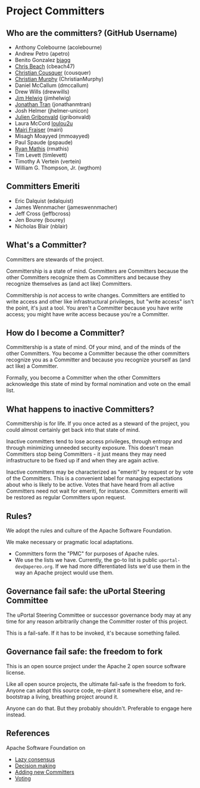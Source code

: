 # Project Committers

## Who are the committers? (GitHub Username)

 - Anthony Colebourne (acolebourne)
 - Andrew Petro (apetro)
 - Benito Gonzalez [bjagg](https://github.com/bjagg)
 - [Chris Beach][] (cbeach47)
 - [Christian Cousquer][] (cousquer)
 - [Christian Murphy][] (ChristianMurphy)
 - Daniel McCallum (dmccallum)
 - Drew Wills (drewwills)
 - [Jim Helwig] (jimhelwig)
 - [Jonathan Tran][] (jonathanmtran)
 - Josh Helmer (jhelmer-unicon)
 - [Julien Gribonvald][] (jgribonvald)
 - Laura McCord [loulou2u](https://github.com/loulou2u)
 - [Mairi Fraiser][] (mairi)
 - Misagh Moayyed (mmoayyed)
 - Paul Spaude (pspaude)
 - [Ryan Mathis][] (rmathis)
 - Tim Levett (timlevett)
 - Timothy A Vertein (vertein)
 - William G. Thompson, Jr. (wgthom)

## Committers Emeriti

 - Eric Dalquist (edalquist)
 - James Wennmacher (jameswennmacher)
 - Jeff Cross (jeffbcross)
 - Jen Bourey (bourey)
 - Nicholas Blair (nblair)

## What's a Committer?

Committers are stewards of the project.

Committership is a state of mind. Committers are Committers because the other Committers recognize them as Committers and because they recognize themselves as (and act like) Committers.

Committership is *not* access to write changes. Committers are entitled to write access and other like infrastructural privileges, but "write access" isn't the point, it's just a tool. You aren't a Committer because you have write access; you might have write access because you're a Committer.

## How do I become a Committer?

Committership is a state of mind. Of your mind, and of the minds of the other Committers. You become a Committer because the other committers recognize you as a Committer and because you recognize yourself as (and act like) a Committer.

Formally, you become a Committer when the other Committers acknowledge this state of mind by formal nomination and vote on the email list.

## What happens to inactive Committers?

Committership is for life. If you once acted as a steward of the project, you could almost certainly get back into that state of mind.

Inactive committers tend to lose access privileges, through entropy and through minimizing unneeded security exposure. This doesn't mean Committers stop being Committers - it just means they may need infrastructure to be fixed up if and when they are again active.

Inactive committers may be characterized as "emeriti" by request or by vote of the Committers. This is a convenient label for managing expectations about who is likely to be active. Votes that have heard from all active Committers need not wait for emeriti, for instance. Committers emeriti will be restored as regular Committers upon request.

## Rules?

We adopt the rules and culture of the Apache Software Foundation.

We make necessary or pragmatic local adaptations.

+ Committers form the "PMC" for purposes of Apache rules.
+ We use the lists we have. Currently, the go-to list is public `uportal-dev@apereo.org`. If we had more differentiated lists we'd use them in the way an Apache project would use them.

## Governance fail safe: the uPortal Steering Committee

The uPortal Steering Committee or successor governance body may at any time for any reason arbitrarily change the Committer roster of this project.

This is a fail-safe. If it has to be invoked, it's because something failed.

## Governance fail safe: the freedom to fork

This is an open source project under the Apache 2 open source software license.

Like all open source projects, the ultimate fail-safe is the freedom to fork. Anyone can adopt this source code, re-plant it somewhere else, and re-bootstrap a living, breathing project around it.

Anyone can do that. But they probably shouldn't. Preferable to engage here instead.

## References

Apache Software Foundation on

+ [Lazy consensus](https://community.apache.org/committers/lazyConsensus.html)
+ [Decision making](https://community.apache.org/committers/decisionMaking.html)
+ [Adding new Committers](https://community.apache.org/newcommitter.html)
+ [Voting](https://community.apache.org/committers/voting.html)


[Christian Cousquer]: https://groups.google.com/a/apereo.org/d/topic/uportal-dev/oMLYtLAo3zo/discussion
[Jim Helwig]: https://groups.google.com/a/apereo.org/d/msg/uportal-dev/A5ok2Fiab_M/IQP5g9OvCgAJ
[Jonathan Tran]: https://groups.google.com/a/apereo.org/d/msg/uportal-dev/SRhi4Ega-mk/RyPMPTwGAgAJ
[Julien Gribonvald]: https://groups.google.com/a/apereo.org/d/msg/uportal-dev/bXZlOqaK0kE/othFUzwGAgAJ
[Mairi Fraiser]: https://groups.google.com/a/apereo.org/d/msg/uportal-dev/GO76Me6ylF0/hYdLPjsGAgAJ
[Chris Beach]: https://groups.google.com/a/apereo.org/d/msg/uportal-dev/MY4o0pEkuog/LP7CZCOaAwAJ
[Christian Murphy]: https://groups.google.com/a/apereo.org/d/msg/uportal-dev/N9vxp2Bz9J4/Dmih3VNTBAAJ
[Ryan Mathis]: https://groups.google.com/a/apereo.org/d/msg/uportal-dev/B87VkKHHnls/zOCNvHTuCgAJ
